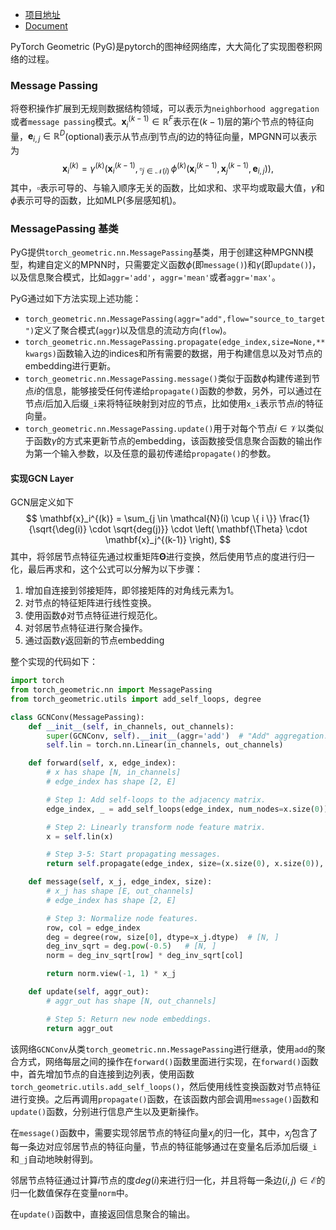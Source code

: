 + [项目地址](https://github.com/rusty1s/pytorch_geometric)
+ [Document](https://pytorch-geometric.readthedocs.io/en/latest/notes/installation.html)

PyTorch Geometric (PyG)是pytorch的图神经网络库，大大简化了实现图卷积网络的过程。

### Message Passing

将卷积操作扩展到无规则数据结构领域，可以表示为`neighborhood aggregation`或者`message passing`模式。$\mathbf{x}^{(k-1)}_i \in \mathbb{R}^F$表示在$(k-1)$层的第$i$个节点的特征向量，$\mathbf{e}_{i,j} \in \mathbb{R}^D$(optional)表示从节点$i$到节点$j$的边的特征向量，MPGNN可以表示为
$$
\mathbf{x}_i^{(k)} = \gamma^{(k)} \left( \mathbf{x}_i^{(k-1)}, \square_{j \in \mathcal{N}(i)} \, \phi^{(k)}\left(\mathbf{x}_i^{(k-1)}, \mathbf{x}_j^{(k-1)},\mathbf{e}_{i,j}\right) \right),
$$
其中，$\square$表示可导的、与输入顺序无关的函数，比如求和、求平均或取最大值，$\gamma$和$\phi$表示可导的函数，比如MLP(多层感知机)。

### MessagePassing 基类

PyG提供`torch_geometric.nn.MessagePassing`基类，用于创建这种MPGNN模型，构建自定义的MPNN时，只需要定义函数$\phi$(即`message()`)和$\gamma$(即`update()`)，以及信息聚合模式，比如`aggr='add'`，`aggr='mean'`或者`aggr='max'`。

PyG通过如下方法实现上述功能：

+ `torch_geometric.nn.MessagePassing(aggr="add",flow="source_to_target")`定义了聚合模式(`aggr`)以及信息的流动方向(`flow`)。
+ `torch_geometric.nn.MessagePassing.propagate(edge_index,size=None,**kwargs)`函数输入边的indices和所有需要的数据，用于构建信息以及对节点的embedding进行更新。
+ `torch_geometric.nn.MessagePassing.message()`类似于函数$\phi$构建传递到节点$i$的信息，能够接受任何传递给`propagate()`函数的参数，另外，可以通过在节点$i$后加入后缀`_i`来将特征映射到对应的节点，比如使用`x_i`表示节点$i$的特征向量。
+ `torch_geometric.nn.MessagePassing.update()`用于对每个节点$i \in \mathcal{V}$以类似于函数$\gamma$的方式来更新节点的embedding，该函数接受信息聚合函数的输出作为第一个输入参数，以及任意的最初传递给`propagate()`的参数。

#### 实现GCN Layer

GCN层定义如下
$$
\mathbf{x}_i^{(k)} = \sum_{j \in \mathcal{N}(i) \cup \{ i \}} \frac{1}{\sqrt{\deg(i)} \cdot \sqrt{deg(j)}} \cdot \left( \mathbf{\Theta} \cdot \mathbf{x}_j^{(k-1)} \right),
$$
其中，将邻居节点特征先通过权重矩阵$\mathbf{\Theta}$进行变换，然后使用节点的度进行归一化，最后再求和，这个公式可以分解为以下步骤：

1. 增加自连接到邻接矩阵，即邻接矩阵的对角线元素为1。
2. 对节点的特征矩阵进行线性变换。
3. 使用函数$\phi$对节点特征进行规范化。
4. 对邻居节点特征进行聚合操作。
5. 通过函数$\gamma$返回新的节点embedding



整个实现的代码如下：

```python
import torch
from torch_geometric.nn import MessagePassing
from torch_geometric.utils import add_self_loops, degree

class GCNConv(MessagePassing):
    def __init__(self, in_channels, out_channels):
        super(GCNConv, self).__init__(aggr='add')  # "Add" aggregation.
        self.lin = torch.nn.Linear(in_channels, out_channels)

    def forward(self, x, edge_index):
        # x has shape [N, in_channels]
        # edge_index has shape [2, E]

        # Step 1: Add self-loops to the adjacency matrix.
        edge_index, _ = add_self_loops(edge_index, num_nodes=x.size(0))

        # Step 2: Linearly transform node feature matrix.
        x = self.lin(x)

        # Step 3-5: Start propagating messages.
        return self.propagate(edge_index, size=(x.size(0), x.size(0)), x=x)

    def message(self, x_j, edge_index, size):
        # x_j has shape [E, out_channels]
        # edge_index has shape [2, E]

        # Step 3: Normalize node features.
        row, col = edge_index
        deg = degree(row, size[0], dtype=x_j.dtype)  # [N, ]
        deg_inv_sqrt = deg.pow(-0.5)   # [N, ]
        norm = deg_inv_sqrt[row] * deg_inv_sqrt[col]

        return norm.view(-1, 1) * x_j

    def update(self, aggr_out):
        # aggr_out has shape [N, out_channels]

        # Step 5: Return new node embeddings.
        return aggr_out
```

该网络`GCNConv`从类`torch_geometric.nn.MessagePassing`进行继承，使用`add`的聚合方式，网络每层之间的操作在`forward()`函数里面进行实现，在`forward()`函数中，首先增加节点的自连接到边列表，使用函数`torch_geometric.utils.add_self_loops()`，然后使用线性变换函数对节点特征进行变换。之后再调用`propagate()`函数，在该函数内部会调用`message()`函数和`update()`函数，分别进行信息产生以及更新操作。

在`message()`函数中，需要实现邻居节点的特征向量$x_j$的归一化，其中，$x_j$包含了每一条边对应邻居节点的特征向量，节点的特征能够通过在变量名后添加后缀`_i`和`_j`自动地映射得到。

邻居节点特征通过计算$i$节点的度$deg(i)$来进行归一化，并且将每一条边$(i,j) \in \mathcal{E}$的归一化数值保存在变量`norm`中。

在`update()`函数中，直接返回信息聚合的输出。